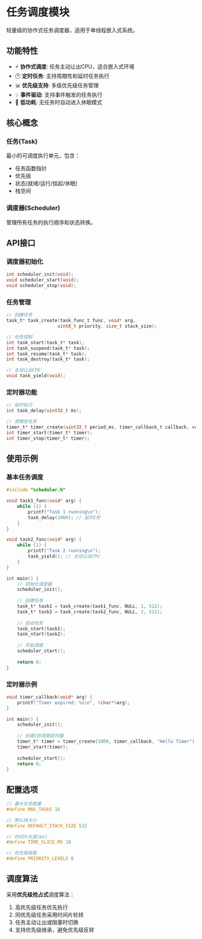 # 任务调度模块

轻量级的协作式任务调度器，适用于单线程嵌入式系统。

## 功能特性

- ⚡ **协作式调度**: 任务主动让出CPU，适合嵌入式环境
- 🕐 **定时任务**: 支持周期性和延时任务执行
- 📊 **优先级支持**: 多级优先级任务管理
- 💡 **事件驱动**: 支持事件触发的任务执行
- 🔋 **低功耗**: 无任务时自动进入休眠模式

## 核心概念

### 任务(Task)
最小的可调度执行单元，包含：
- 任务函数指针
- 优先级
- 状态(就绪/运行/挂起/休眠)
- 栈空间

### 调度器(Scheduler)  
管理所有任务的执行顺序和状态转换。

## API接口

### 调度器初始化
```c
int scheduler_init(void);
void scheduler_start(void);
void scheduler_stop(void);
```

### 任务管理
```c
// 创建任务
task_t* task_create(task_func_t func, void* arg, 
                   uint8_t priority, size_t stack_size);

// 任务控制
int task_start(task_t* task);
int task_suspend(task_t* task);
int task_resume(task_t* task);
int task_destroy(task_t* task);

// 主动让出CPU
void task_yield(void);
```

### 定时器功能
```c
// 延时执行
int task_delay(uint32_t ms);

// 周期性任务
timer_t* timer_create(uint32_t period_ms, timer_callback_t callback, void* arg);
int timer_start(timer_t* timer);
int timer_stop(timer_t* timer);
```

## 使用示例

### 基本任务调度
```c
#include "scheduler.h"

void task1_func(void* arg) {
    while (1) {
        printf("Task 1 running\n");
        task_delay(1000); // 延时1秒
    }
}

void task2_func(void* arg) {
    while (1) {
        printf("Task 2 running\n");
        task_yield(); // 主动让出CPU
    }
}

int main() {
    // 初始化调度器
    scheduler_init();
    
    // 创建任务
    task_t* task1 = task_create(task1_func, NULL, 1, 512);
    task_t* task2 = task_create(task2_func, NULL, 2, 512);
    
    // 启动任务
    task_start(task1);
    task_start(task2);
    
    // 开始调度
    scheduler_start();
    
    return 0;
}
```

### 定时器示例
```c
void timer_callback(void* arg) {
    printf("Timer expired: %s\n", (char*)arg);
}

int main() {
    scheduler_init();
    
    // 创建1秒周期定时器
    timer_t* timer = timer_create(1000, timer_callback, "Hello Timer");
    timer_start(timer);
    
    scheduler_start();
    return 0;
}
```

## 配置选项

```c
// 最大任务数量
#define MAX_TASKS 16

// 默认栈大小
#define DEFAULT_STACK_SIZE 512

// 时间片长度(ms)
#define TIME_SLICE_MS 10

// 优先级级数
#define PRIORITY_LEVELS 8
```

## 调度算法

采用**优先级抢占式**调度算法：
1. 高优先级任务优先执行
2. 同优先级任务采用时间片轮转
3. 任务主动让出或阻塞时切换
4. 支持优先级继承，避免优先级反转